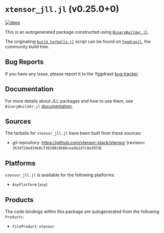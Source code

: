 # `xtensor_jll.jl` (v0.25.0+0)

[![deps](https://juliahub.com/docs/xtensor_jll/deps.svg)](https://juliahub.com/ui/Packages/xtensor_jll/LRSGM?page=2)

This is an autogenerated package constructed using [`BinaryBuilder.jl`](https://github.com/JuliaPackaging/BinaryBuilder.jl).

The originating [`build_tarballs.jl`](https://github.com/JuliaPackaging/Yggdrasil/blob/4d176fa53068420f06ec8fb06c0c1029e8f892a6/X/xtensor/build_tarballs.jl) script can be found on [`Yggdrasil`](https://github.com/JuliaPackaging/Yggdrasil/), the community build tree.

## Bug Reports

If you have any issue, please report it to the Yggdrasil [bug tracker](https://github.com/JuliaPackaging/Yggdrasil/issues).

## Documentation

For more details about JLL packages and how to use them, see `BinaryBuilder.jl` [documentation](https://docs.binarybuilder.org/stable/jll/).

## Sources

The tarballs for `xtensor_jll.jl` have been built from these sources:

* git repository: https://github.com/xtensor-stack/xtensor (revision: `3634f2ded19e0cf38208c8b86cea9e1d7c8e397d`)

## Platforms

`xtensor_jll.jl` is available for the following platforms:

* `AnyPlatform` (`any`)

## Products

The code bindings within this package are autogenerated from the following `Products`:

* `FileProduct`: `xtensor`
